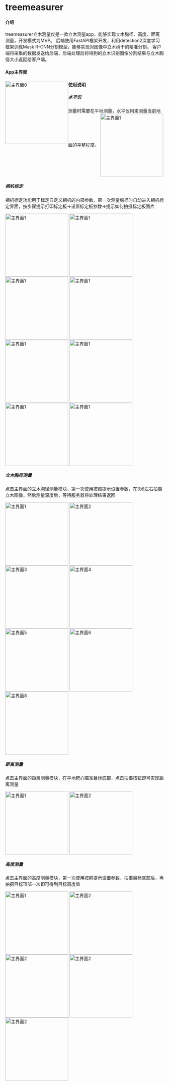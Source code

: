 # treemeasurer

#### 介绍
treemeasurer立木测量仪是一款立木测量app，能够实现立木胸径、高度、距离测量，开发模式为MVP。
后端使用FastAPI框架开发，利用detection2深度学习框架训练Mask R-CNN分割模型，能够实现对图像中立木树干的精准分割。
客户端将采集的数据发送给后端，后端处理后将得到的立木识别图像分割结果与立木胸径大小返回给客户端。

#### App主界面
<img src="https://github.com/wuzheng228/treemeasurer/blob/master/images/%E4%B8%BB%E7%95%8C%E9%9D%A2_0.jpg" width = "200" alt="主界面0" style="float:left" />

#### 使用说明
##### 水平仪
测量时需要在平地测量，水平仪用来测量当前地面的平整程度。
<img src="https://github.com/wuzheng228/treemeasurer/blob/master/images/%E4%B8%BB%E7%95%8C%E9%9D%A2_1.jpg" width = "200" alt="主界面1" align=center />


##### 相机标定
相机标定功能用于标定自定义相机的内部参数，第一次测量胸径时自动进入相机标定界面，按步骤提示打印标定板->设置标定板参数->提示如何拍摄标定板图片
<div >
  <img src="https://github.com/wuzheng228/treemeasurer/blob/master/images/%E7%9B%B8%E6%9C%BA%E6%A0%87%E5%AE%9A_0.jpg" width = "200" alt="主界面1" align=center />
  <img src="https://github.com/wuzheng228/treemeasurer/blob/master/images/%E7%9B%B8%E6%9C%BA%E6%A0%87%E5%AE%9A_1.jpg" width = "200" alt="主界面1" align=center />
  <img src="https://github.com/wuzheng228/treemeasurer/blob/master/images/%E7%9B%B8%E6%9C%BA%E6%A0%87%E5%AE%9A_2.jpg" width = "200" alt="主界面1" align=center />
  <img src="https://github.com/wuzheng228/treemeasurer/blob/master/images/%E7%9B%B8%E6%9C%BA%E6%A0%87%E5%AE%9A_3.jpg" width = "200" alt="主界面1" align=center />
  <img src="https://github.com/wuzheng228/treemeasurer/blob/master/images/%E7%9B%B8%E6%9C%BA%E6%A0%87%E5%AE%9A_4.jpg" width = "200" alt="主界面1" align=center />
  <img src="https://github.com/wuzheng228/treemeasurer/blob/master/images/%E7%9B%B8%E6%9C%BA%E6%A0%87%E5%AE%9A_5.jpg" width = "200" alt="主界面1" align=center />
  <img src="https://github.com/wuzheng228/treemeasurer/blob/master/images/%E7%9B%B8%E6%9C%BA%E6%A0%87%E5%AE%9A_7.jpg" width = "200" alt="主界面1" align=center />
  <img src="https://github.com/wuzheng228/treemeasurer/blob/master/images/%E7%9B%B8%E6%9C%BA%E6%A0%87%E5%AE%9A_6.jpg" width = "200" alt="主界面1" align=center />
</div>

##### 立木胸径测量

点击主界面的立木胸径测量模块，第一次使用按照提示设置参数，在3米左右拍摄立木图像，然后测量深度后，等待服务器将处理结果返回
<div style="display:inline-block">
  <img src="https://github.com/wuzheng228/treemeasurer/blob/master/images/%E8%83%B8%E5%BE%84%E6%B5%8B%E9%87%8F_0.jpg" width = "200" alt="主界面1" align=center />
  <img src="https://github.com/wuzheng228/treemeasurer/blob/master/images/%E8%83%B8%E5%BE%84%E6%B5%8B%E9%87%8F_1.jpg" width = "200" alt="主界面2" align=center />
  <img src="https://github.com/wuzheng228/treemeasurer/blob/master/images/%E8%83%B8%E5%BE%84%E6%B5%8B%E9%87%8F_2.jpg" width = "200" alt="主界面3" align=center />
  <img src="https://github.com/wuzheng228/treemeasurer/blob/master/images/%E8%83%B8%E5%BE%84%E6%B5%8B%E9%87%8F_3.jpg" width = "200" alt="主界面4" align=center />
  <img src="https://github.com/wuzheng228/treemeasurer/blob/master/images/%E8%83%B8%E5%BE%84%E6%B5%8B%E9%87%8F_4.jpg" width = "200" alt="主界面5" align=center />
  <img src="https://github.com/wuzheng228/treemeasurer/blob/master/images/%E8%83%B8%E5%BE%84%E6%B5%8B%E9%87%8F_5.jpg" width = "200" alt="主界面6" align=center />
  <img src="https://github.com/wuzheng228/treemeasurer/blob/master/images/%E8%83%B8%E5%BE%84%E6%B5%8B%E9%87%8F_7.jpg" width = "200" alt="主界面8" align=center />
</div>

##### 距离测量

点击主界面的距离测量模块，在平地靶心瞄准目标底部，点击拍摄按钮即可实现距离测量
<div style="display:inline-block">
  <img src="https://github.com/wuzheng228/treemeasurer/blob/master/images/%E8%B7%9D%E7%A6%BB%E6%B5%8B%E9%87%8F_0.jpg" width = "200" alt="主界面1" align=center />
  <img src="https://github.com/wuzheng228/treemeasurer/blob/master/images/%E8%B7%9D%E7%A6%BB%E6%B5%8B%E9%87%8F_1.jpg" width = "200" alt="主界面2" align=center />
</div>

##### 高度测量

点击主界面的高度测量模块，第一次使用按照提示设置参数，拍摄目标底部后，再拍摄目标顶部一次即可得到目标高度值
<div style="display:inline-block">
  <img src="https://github.com/wuzheng228/treemeasurer/blob/master/images/%E9%AB%98%E5%BA%A6%E6%B5%8B%E9%87%8F_0.jpg" width = "200" alt="主界面1" align=center />
  <img src="https://github.com/wuzheng228/treemeasurer/blob/master/images/%E9%AB%98%E5%BA%A6%E6%B5%8B%E9%87%8F_1.jpg" width = "200" alt="主界面2" align=center />
  <img src="https://github.com/wuzheng228/treemeasurer/blob/master/images/%E9%AB%98%E5%BA%A6%E6%B5%8B%E9%87%8F_2.jpg" width = "200" alt="主界面2" align=center />
  <img src="https://github.com/wuzheng228/treemeasurer/blob/master/images/%E9%AB%98%E5%BA%A6%E6%B5%8B%E9%87%8F_3.jpg" width = "200" alt="主界面2" align=center />
  <img src="https://github.com/wuzheng228/treemeasurer/blob/master/images/%E9%AB%98%E5%BA%A6%E6%B5%8B%E9%87%8F_4.jpg" width = "200" alt="主界面2" align=center />
</div>
